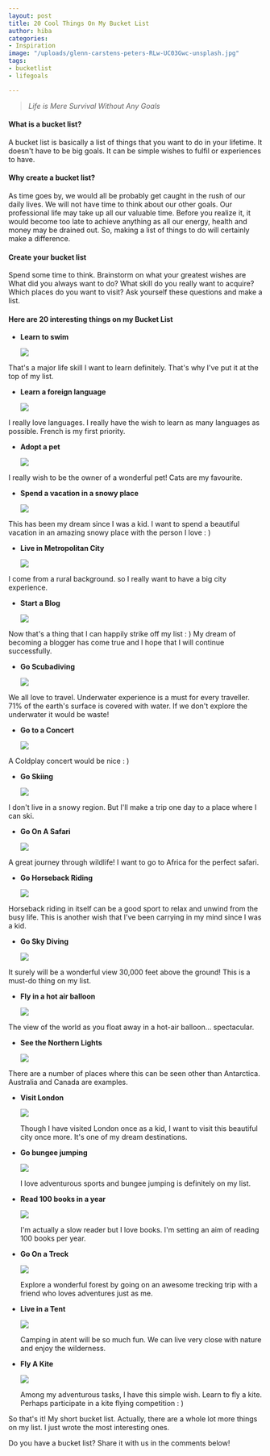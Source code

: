 ```yaml
---
layout: post
title: 20 Cool Things On My Bucket List
author: hiba
categories:
- Inspiration
image: "/uploads/glenn-carstens-peters-RLw-UC03Gwc-unsplash.jpg"
tags:
- bucketlist
- lifegoals

---
```

> _Life is Mere Survival Without Any Goals_

#### What is a bucket list?

A bucket list is basically a list of things that you want to do in your lifetime. It doesn't have to be big goals. It can be simple wishes to fulfil or experiences to have.

#### Why create a bucket list?

As time goes by, we would all be probably get caught in the rush of our daily lives. We will not have time to think about our other goals. Our professional life may take up all our valuable time. Before you realize it, it would become too late to achieve anything as all our energy, health and money may be drained out. So, making a list of things to do will certainly make a difference.

#### Create your bucket list

Spend some time to think. Brainstorm on what your greatest wishes are What did you always want to do? What skill do you really want to acquire? Which places do you want to visit? Ask yourself these questions and make a list.

#### Here are 20 interesting things on my Bucket List

* **Learn to swim**

  ![](/uploads/efe-kurnaz-i9QWgoRAdxI-unsplash.jpg)

That's a major life skill I want to learn definitely. That's why I've put it at the top of my list.

* **Learn a foreign language**

  ![](/uploads/helloquence-OQMZwNd3ThU-unsplash.jpg)

I really love languages. I really have the wish to learn as many languages as possible. French is my first priority.

* **Adopt a pet**

  ![](/uploads/IMG_20200405_220828.jpg)

I really wish to be the owner of a wonderful pet! Cats are my favourite.

* **Spend a vacation in a snowy place**

  ![](/uploads/fabian-mardi-kVKz9qnJC-k-unsplash.jpg)

This has been my dream since I was a kid. I want to spend a beautiful vacation in an amazing snowy place with the person I love : )

* **Live in Metropolitan City**

  ![](/uploads/pedro-lastra-Nyvq2juw4_o-unsplash.jpg)

I come from a rural background. so I really want to have a big city experience.

* **Start a Blog**

  ![](/uploads/christin-hume-hBuwVLcYTnA-unsplash.jpg)

Now that's a thing that I can happily strike off my list : ) My dream of becoming a blogger has come true and I hope that I will continue successfully.

* **Go Scubadiving**

  ![](/uploads/jason-dean-chamberlain-Fgz-BTUrBe0-unsplash.jpg)

We all love to travel. Underwater experience is a must for every traveller. 71% of the earth's surface is covered with water. If we don't explore the underwater it would be waste!

* **Go to a Concert**

  ![](/uploads/pien-muller-Fh-Q-xfdh_o-unsplash.jpg)

A Coldplay concert would be nice : )

* **Go Skiing**

  ![](/uploads/ben-koorengevel-QtyErb_h4PU-unsplash.jpg)

I don't live in a snowy region. But I'll make a trip one day to a place where I can ski.

* **Go On A Safari**

  ![](/uploads/sutirta-budiman-Jgiv1rSIpVM-unsplash.jpg)

A great journey through wildlife! I want to go to Africa for the perfect safari.

* **Go Horseback Riding**

  ![](/uploads/lily-banse-vLrlxsNKE3Y-unsplash.jpg)

Horseback riding in itself can be a good sport to relax and unwind from the busy life. This is another wish that I've been carrying in my mind since I was a kid.

* **Go Sky Diving**

  ![](/uploads/kamil-pietrzak-G0FsO2Ca8nQ-unsplash.jpg)

It surely will be a wonderful view 30,000 feet above the ground! This is a must-do thing on my list.

* **Fly in a hot air balloon**

  ![](/uploads/hosea-georgeson-_8k7ZPFS4q8-unsplash.jpg)

The view of the world as you float away in a hot-air balloon… spectacular.

* **See the Northern Lights**

  ![](/uploads/serey-kim-vUePu7hAYAQ-unsplash.jpg)

There are a number of places where this can be seen other than Antarctica. Australia and Canada are examples.

* **Visit London**

  ![](/uploads/ugur-akdemir-HbYnglDQmuo-unsplash.jpg)

  Though I have visited London once as a kid, I want to visit this beautiful city once more. It's one of my dream destinations.
* **Go bungee jumping**

  ![](/uploads/jeffrey-grospe-r195-uoQ_t4-unsplash.jpg)

  I love adventurous sports and bungee jumping is definitely on my list.
* **Read 100 books in a year**

  ![](/uploads/ed-robertson-eeSdJfLfx1A-unsplash.jpg)

  I'm actually a slow reader but I love books. I'm setting an aim of reading 100 books per year.
* **Go On a Treck**

  ![](/uploads/michal-parzuchowski-VypuI7IQ6I8-unsplash.jpg)

  Explore a wonderful forest by going on an awesome trecking trip with a friend who loves adventures just as me.
* **Live in a Tent**

  ![](/uploads/josh-hild-8f_VQ3EFbTg-unsplash.jpg)

  Camping in atent will be so much fun. We can live very close with nature and enjoy the wilderness.
* **Fly A Kite**

  ![](/uploads/daniel-reyes--F5sMXgMy_w-unsplash.jpg)

  Among my adventurous tasks, I have this simple wish. Learn to fly a kite. Perhaps participate in a kite flying competition : )

So that's it! My short bucket list. Actually, there are a whole lot more things on my list. I just wrote the most interesting ones.

Do you have a bucket list? Share it with us in the comments below!